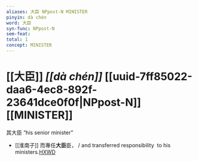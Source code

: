 ```yaml
---
aliases: 大臣 NPpost-N MINISTER
pinyin: dà chén
word: 大臣
syn-func: NPpost-N
sem-feat: 
total: 1
concept: MINISTER 
---
```

# [[大臣]] *[[dà chén]]*  [[uuid-7ff85022-daa6-4ec8-892f-23641dce0f0f|NPpost-N]] [[MINISTER]]
其大臣 “his senior minister"
 - [[淮南子]] 而專任**大臣**臣， / and transferred responsibility  to his ministers.[HXWD](https://hxwd.org/textview.html?location=KR3j0010_tls_013-13a.22)